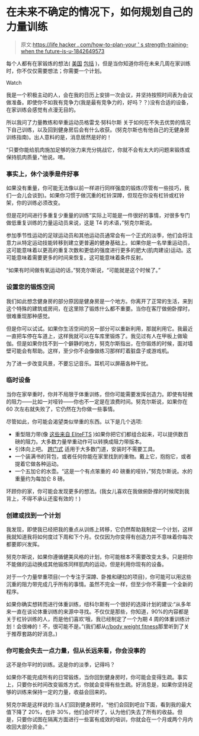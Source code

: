 # 在未来不确定的情况下，如何规划自己的力量训练

> 原文:[https://life hacker . com/how-to-plan-your ' s strength-training-when the future-is-u-1842649573](https://lifehacker.com/how-to-plan-your-strength-training-when-the-future-is-u-1842649573)

每个人都有在家锻炼的想法( [美国](https://vitals.lifehacker.com/do-this-workout-at-home-no-equipment-needed-1842425497) [包括](https://vitals.lifehacker.com/do-this-dumbbell-workout-from-home-1842490289) )，但是当你知道你将在未来几周在家训练时，你不仅仅需要想法；你需要一个计划。

Watch

我是一个积极主动的人，会在我的日历上安排一次会议，并坚持按照时间表为会议做准备。即使你不如我有竞争力(我是最有竞争力的，好吗？？)没有合适的设备，在家训练会感觉有点漫无目的。

所以我问了力量教练和举重运动员格雷戈·努科尔斯 关于如何在不失去优势的情况下自己训练，以及回到健身房后会有什么收获。(努克尔斯也有他自己的无健身房训练指南)。出人意料的是，消息居然是好的！

“只要你能给肌肉施加足够的张力来充分挑战它，你就不会有太大的问题来锻炼或保持肌肉质量，”他说。唷。

### 事实上，休个淡季是件好事

如果没有重量，你可能无法像以前一样进行同样强度的锻炼(尽管有一些技巧，我们一会儿会谈到)。如果你习惯于做沉重的杠铃深蹲，但现在你没有杠铃或杠铃架，你的训练必须改变。

但是花时间进行多重复少重量的训练“实际上可能是一件很好的事情，对很多专门做低重复训练的力量运动员来说，这是 T4 的术语，”努克尔斯说。

参加季节性运动的足球运动员和其他运动员通常会有一个正式的淡季，他们会将注意力从特定运动技能转移到建立更普遍的健身基础上。如果你是一名举重运动员，这可能意味着以更高的重复次数和更低的强度进行更多的肥大(肌肉建设)运动。这可能意味着需要更多的时间来恢复。这可能意味着条件反射。

“如果有时间做有氧运动的话，”努克尔斯说，“可能就是这个时候了。”

### 设置您的锻炼空间

我们如此想念健身房的部分原因是健身房是一个地方。你离开了正常的生活，来到这个特殊的建筑或房间，在这里除了锻炼什么都不重要。当你在客厅做俯卧撑时，很难重现那种感觉。

但是你可以试试。如果你生活空间的另一部分可以重新利用，那就利用它。我最近一直把车停在车道上，这样我就可以在车库里锻炼了。我见过有人在甲板上做瑜伽。但是如果你找不到一个僻静的地方，努克尔斯指出，在你锻炼的时候，面对墙壁可能会有帮助。这样，至少你不会像做练习那样盯着脏盘子或游戏机。

为了进一步改变风景，不要忘记音乐。耳机可以屏蔽各种干扰。

### 临时设备

当你在家举重时，你并不局限于体重训练，但你可能需要发挥创造力。即使有轻微的阻力——比如一对哑铃——你也不一定是在浪费时间。努克尔斯说，如果你在 60 次左右就失败了，它仍然在为你做一些事情。

尽管如此，你可能会渴望类似举重的东西。以下是几个选项:

*   重型阻力带(像 [这些来自 EliteFTS](https://www.elitefts.com/band-pack-1.html) )如果你把它们都组合起来，可以提供数百磅的阻力。大多数力量举重动作可以转换成阻力带版本。
*   引体向上吧。 [跨门式](https://www.youtube.com/watch?v=TphlenA_tiQ) 适用于大多数门道，安装时不需要工具。
*   一个装满书的背包，或者任何你能在家里找到的重物。戴上它，抱抱它，或者提着它做各种运动。
*   一个五加仑的水壶。“这是一个有点笨重的 40 磅重的哑铃，”努克尔斯说。水的重量约为每加仑 8 磅。

环顾你的家，你可能会发现更多的想法。(我女儿喜欢在我做俯卧撑的时候爬到我背上，不得不承认还蛮有效的！)

### 创建或找到一个计划

我发现，即使我已经把我的重点从训练上转移，它仍然帮助我制定一个计划，这样我就知道我将如何度过下周和下个月。仅仅因为你变得有创造力并不意味着你每次都要即兴发挥。

努克尔斯说，如果你遵循健美风格的计划，你可能根本不需要改变太多。只是把你不能做的运动换成其他锻炼同样肌肉的运动，但是利用你现有的设备。

对于一个力量举重项目(一个专注于深蹲、卧推和硬拉的项目)，你可能可以用这些沉重的阻力带完成几乎所有的事情。虽然不完全一样，但至少你不需要一个全新的程序。

如果你确实想转而进行体重训练，纽科尔斯有一个很好的选择计划的建议:“从多年来一直在谈论体重训练的来源中寻找。不仅仅是那些，你知道，90%的内容都是关于杠铃训练的人，而是他们喜欢‘哦，我已经制定了一个为期 4 周的体重训练计划！会很棒的！不，很可能不是。”(我们都从[r/body weight fitness](https://www.reddit.com/r/bodyweightfitness/)那里听到了关于推荐套路的好消息。)

### 你可能会失去一点力量，但从长远来看，你会没事的

这不是你平时的训练。这是你的淡季，记得吗？

如果你不能完成所有的日常锻炼，当你回到健身房时，你可能会变得生疏。事实上，只要你长时间改变锻炼方式，你就会变得有些生疏。好消息是，如果你坚持足够的训练来保持一定的力量，收益会回来的。

努克尔斯是这样说的:当人们回到健身房时，“他们会回到吧台下面，看到我的最大值下降了 20%，也许 30%，他们会吓坏了，认为他们失去了所有的收益。但是，只要你试图在隔离方面进行一些富有成效的培训，你就会在一个月或两个月内收回大部分资金。”